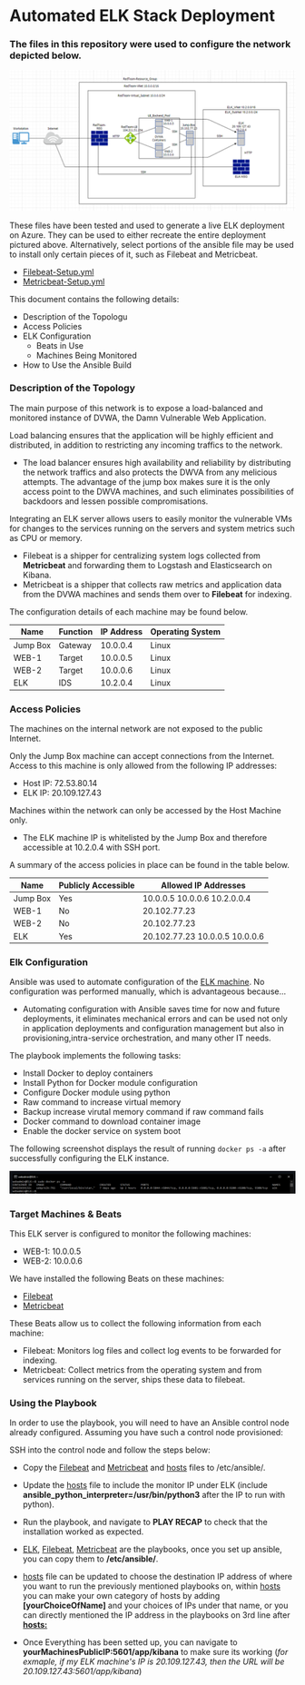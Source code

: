 # Automated ELK Stack Deployment


### The files in this repository were used to configure the network depicted below.

![ELK Network Full Diagram](https://github.com/SimonZhang0122/CyberSecurity-Projects/blob/1df55059afeec943886ad88013bad61ab30ab8c9/ELK%20Network%20Map.png)

These files have been tested and used to generate a live ELK deployment on Azure. They can be used to either recreate the entire deployment pictured above. Alternatively, select portions of the ansible file may be used to install only certain pieces of it, such as Filebeat and Metricbeat.

  - [Filebeat-Setup.yml](https://github.com/SimonZhang0122/CyberSecurity-Projects/blob/9f7ea64a036eec7b0ab1b017842756e2bae28c67/Automated%20ELK%20Deployment/Filebeat-Playbook.yml)
  - [Metricbeat-Setup.yml](https://github.com/SimonZhang0122/CyberSecurity-Projects/blob/947c695a95dfec9401b6dad72a6c29df30d1c938/Automated%20ELK%20Deployment/Metricbeat-Setup.yml)

This document contains the following details:
- Description of the Topologu
- Access Policies
- ELK Configuration
  - Beats in Use
  - Machines Being Monitored
- How to Use the Ansible Build


### Description of the Topology

The main purpose of this network is to expose a load-balanced and monitored instance of DVWA, the Damn Vulnerable Web Application.

Load balancing ensures that the application will be highly efficient and distributed, in addition to restricting any incoming traffics to the network.
- The load balancer ensures high availability and reliability by distributing the network traffics and also protects the DWVA from any melicious attempts. The advantage of the jump box makes sure it is the only access point to the DWVA machines, and such eliminates possibilities of backdoors and lessen possible compromisations.

Integrating an ELK server allows users to easily monitor the vulnerable VMs for changes to the services running on the servers and system metrics such as CPU or memory.
- Filebeat is a shipper for centralizing system logs collected from __Metricbeat__ and forwarding them to Logstash and Elasticsearch on Kibana.
- Metricbeat is a shipper that collects raw metrics and application data from the DVWA machines and sends them over to __Filebeat__ for indexing.

The configuration details of each machine may be found below.

| Name     | Function | IP Address | Operating System |
|----------|----------|------------|------------------|
| Jump Box | Gateway  | 10.0.0.4   | Linux            |
| WEB-1    | Target   | 10.0.0.5   | Linux            |
| WEB-2    | Target   | 10.0.0.6   | Linux            |
| ELK      | IDS      | 10.2.0.4   | Linux            |

### Access Policies

The machines on the internal network are not exposed to the public Internet. 

Only the Jump Box machine can accept connections from the Internet. Access to this machine is only allowed from the following IP addresses:
- Host IP: 72.53.80.14
- ELK IP: 20.109.127.43

Machines within the network can only be accessed by the Host Machine only.
- The ELK machine IP is whitelisted by the Jump Box and therefore accessible at 10.2.0.4 with SSH port.

A summary of the access policies in place can be found in the table below.

| Name     | Publicly Accessible | Allowed IP Addresses           |
|----------|---------------------|--------------------------------|
| Jump Box | Yes                 |  10.0.0.5 10.0.0.6 10.2.0.0.4  |
| WEB-1    | No                  |           20.102.77.23         |
| WEB-2    | No                  |           20.102.77.23         |
| ELK      | Yes                 | 20.102.77.23 10.0.0.5 10.0.0.6 |

### Elk Configuration

Ansible was used to automate configuration of the [ELK machine](https://github.com/SimonZhang0122/CyberSecurity-Projects/blob/39568c39d30e4927e7cda0aedcafeb6af1b2042e/Automated%20ELK%20Deployment/ELK-Setup.yml). No configuration was performed manually, which is advantageous because...
- Automating configuration with Ansible saves time for now and future deployments, it eliminates mechanical errors and can be used not only in application deployments and configuration management but also in provisioning,intra-service orchestration, and many other IT needs.

The playbook implements the following tasks:
- Install Docker to deploy containers
- Install Python for Docker module configuration
- Configure Docker module  using python
- Raw command to increase virtual memory
- Backup increase virutal memory command if raw command fails 
- Docker command to download container image
- Enable the docker service on system boot

The following screenshot displays the result of running `docker ps -a` after successfully configuring the ELK instance.

![ELK Container](https://github.com/SimonZhang0122/CyberSecurity-Projects/blob/963a0061bf02c96ebecf0b6c65ae6536f59a2d59/Automated%20ELK%20Deployment/ELK%20Container.png)

### Target Machines & Beats
This ELK server is configured to monitor the following machines:
- WEB-1: 10.0.0.5
- WEB-2: 10.0.0.6

We have installed the following Beats on these machines:
- [Filebeat](https://github.com/SimonZhang0122/CyberSecurity-Projects/blob/963a0061bf02c96ebecf0b6c65ae6536f59a2d59/Automated%20ELK%20Deployment/Filebeat-Setup.yml)
- [Metricbeat](https://github.com/SimonZhang0122/CyberSecurity-Projects/blob/963a0061bf02c96ebecf0b6c65ae6536f59a2d59/Automated%20ELK%20Deployment/Metricbeat-Setup.yml)

These Beats allow us to collect the following information from each machine:
- Filebeat: Monitors log files and collect log events to be forwarded for indexing.
- Metricbeat: Collect metrics from the operating system and from services running on the server, ships these data to filebeat.

### Using the Playbook
In order to use the playbook, you will need to have an Ansible control node already configured. Assuming you have such a control node provisioned: 

SSH into the control node and follow the steps below:
- Copy the [Filebeat](https://github.com/SimonZhang0122/CyberSecurity-Projects/blob/963a0061bf02c96ebecf0b6c65ae6536f59a2d59/Automated%20ELK%20Deployment/Filebeat-Setup.yml)  and [Metricbeat](https://github.com/SimonZhang0122/CyberSecurity-Projects/blob/963a0061bf02c96ebecf0b6c65ae6536f59a2d59/Automated%20ELK%20Deployment/Metricbeat-Setup.yml) and [hosts](https://github.com/SimonZhang0122/CyberSecurity-Projects/blob/39568c39d30e4927e7cda0aedcafeb6af1b2042e/Automated%20ELK%20Deployment/hosts) files to /etc/ansible/. 
- Update the [hosts](https://github.com/SimonZhang0122/CyberSecurity-Projects/blob/39568c39d30e4927e7cda0aedcafeb6af1b2042e/Automated%20ELK%20Deployment/hosts) file to include the monitor IP under ELK (include **ansible_python_interpreter=/usr/bin/python3** after the IP to run with python).
- Run the playbook, and navigate to **PLAY RECAP** to check that the installation worked as expected.

- [ELK](https://github.com/SimonZhang0122/CyberSecurity-Projects/blob/83516e5cb9faa89efb362e41b64bc6f0e99cf8ab/Automated%20ELK%20Deployment/ELK-Setup.yml), [Filebeat](https://github.com/SimonZhang0122/CyberSecurity-Projects/blob/83516e5cb9faa89efb362e41b64bc6f0e99cf8ab/Automated%20ELK%20Deployment/Filebeat-Setup.yml), [Metricbeat](https://github.com/SimonZhang0122/CyberSecurity-Projects/blob/83516e5cb9faa89efb362e41b64bc6f0e99cf8ab/Automated%20ELK%20Deployment/Metricbeat-Setup.yml) are the playbooks, once you set up ansible, you can copy them to **/etc/ansible/**.
- [hosts](https://github.com/SimonZhang0122/CyberSecurity-Projects/blob/83516e5cb9faa89efb362e41b64bc6f0e99cf8ab/Automated%20ELK%20Deployment/hosts) file can be updated to choose the destination IP address of where you want to run the previously mentioned playbooks on, within [hosts](https://github.com/SimonZhang0122/CyberSecurity-Projects/blob/83516e5cb9faa89efb362e41b64bc6f0e99cf8ab/Automated%20ELK%20Deployment/hosts) you can make your own category of hosts by adding **[yourChoiceOfName]** and your choices of IPs under that name, or you can directly mentioned the IP address in the playbooks on 3rd line after [**hosts:**](https://github.com/SimonZhang0122/CyberSecurity-Projects/blob/83516e5cb9faa89efb362e41b64bc6f0e99cf8ab/Automated%20ELK%20Deployment/ELK-Setup.yml#L3)  
- Once Everything has been setted up, you can navigate to **yourMachinesPublicIP:5601/app/kibana** to make sure its working (_for exmaple, if my ELK machine's IP is 20.109.127.43, then the URL will be 20.109.127.43:5601/app/kibana_) 
